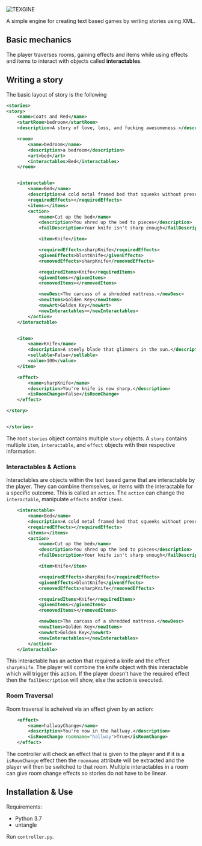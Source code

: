![TEXGINE](https://i.imgur.com/3YzforU.gif)

A simple engine for creating text based games by writing stories using XML. 
## Basic mechanics
The player traverses rooms, gaining effects and items while using effects and items to interact with objects called **interactables**. 

## Writing a story
The basic layout of story is the following
```XML
<stories>
<story>
    <name>Coats and Red</name>
    <startRoom>bedroom</startRoom>
    <description>A story of love, loss, and fucking awesomeness.</description>

    <room>
        <name>bedroom</name>
        <description>a bedroom</description>
        <art>bed</art>
        <interactables>Bed</interactables>
    </room>


    <interactable>
        <name>Bed</name>
        <description>A cold metal framed bed that squeeks without presence.</description>
        <requiredEffects></requiredEffects>
        <items></items>
        <action>
            <name>Cut up the bed</name>
            <description>You shred up the bed to pieces</description>
            <failDescription>Your knife isn't sharp enough</failDescription>

            <item>Knife</item>

            <requiredEffects>sharpKnife</requiredEffects>
            <givenEffects>bluntKnife</givenEffects>
            <removedEffects>sharpKnife</removedEffects>

            <requiredItems>Knife</requiredItems>
            <givenItems></givenItems>
            <removedItems></removedItems>

            <newDesc>The carcass of a shredded mattress.</newDesc>
            <newItems>Golden Key</newItems>
            <newArt>Golden Key</newArt>
            <newInteractables></newInteractables>
        </action>
    </interactable>


    <item>
        <name>Knife</name>
        <description>A steely blade that glimmers in the sun.</description>
        <sellable>False</sellable>
        <value>100</value>
    </item>

    <effect>
        <name>sharpKnife</name>
        <description>You're knife is now sharp.</description>
        <isRoomChange>False</isRoomChange>
    </effect>

</story>


</stories>
```
The root `stories` object contains multiple `story` objects. A `story` contains multiple `item`, `interactable`, and `effect` objects with their respective information. 

### Interactables & Actions
Interactables are objects within the text based game that are interactable by the player. They can combine themselves, or items with the interactable for a specific outcome. This is called an `action`. The `action` can change the `interactable`, manipulate `effects` and/or `items`. 
```XML
    <interactable>
        <name>Bed</name>
        <description>A cold metal framed bed that squeeks without presence.</description>
        <requiredEffects></requiredEffects>
        <items></items>
        <action>
            <name>Cut up the bed</name>
            <description>You shred up the bed to pieces</description>
            <failDescription>Your knife isn't sharp enough</failDescription>

            <item>Knife</item>

            <requiredEffects>sharpKnife</requiredEffects>
            <givenEffects>bluntKnife</givenEffects>
            <removedEffects>sharpKnife</removedEffects>

            <requiredItems>Knife</requiredItems>
            <givenItems></givenItems>
            <removedItems></removedItems>

            <newDesc>The carcass of a shredded mattress.</newDesc>
            <newItems>Golden Key</newItems>
            <newArt>Golden Key</newArt>
            <newInteractables></newInteractables>
        </action>
    </interactable>
```
This interactable has an action that required a knife and the effect `sharpKnife`. The player will combine the knife object with this interactable which will trigger this action. If the player doesn't have the required effect then the `failDescription` will show, else the action is executed. 

### Room Traversal
Room traversal is acheived via an effect given by an action:
```XML
    <effect>
        <name>hallwayChange</name>
        <description>You're now in the hallway.</description>
        <isRoomChange roomname="hallway">True</isRoomChange>
    </effect>
```
The controller will check an effect that is given to the player and if it is a `isRoomChange` effect then the `roomname` attribute will be extracted and the player will then be switched to that room. Multiple interactables in a room can give room change effects so stories do not have to be linear. 

## Installation & Use
Requirements:
* Python 3.7
* untangle

Run `controller.py`. 
